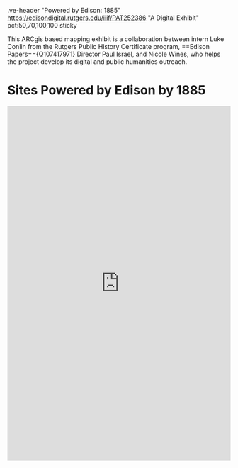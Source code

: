 .ve-header "Powered by Edison: 1885" https://edisondigital.rutgers.edu/iiif/PAT252386 "A Digital Exhibit" pct:50,70,100,100 sticky 

This ARCgis based mapping exhibit  is a collaboration between intern Luke Conlin from the Rutgers Public History Certificate program, ==Edison Papers=={Q107417971} Director Paul Israel, and Nicole Wines, who helps the project develop its digital and public humanities outreach.

# Sites Powered by Edison by 1885

<iframe width="100%" height="800px" frameborder="0" scrolling="no" allowfullscreen src="https://experience.arcgis.com/experience/6cb3495beabb4bdba3aee30b699ebb59?draft=true"></iframe>